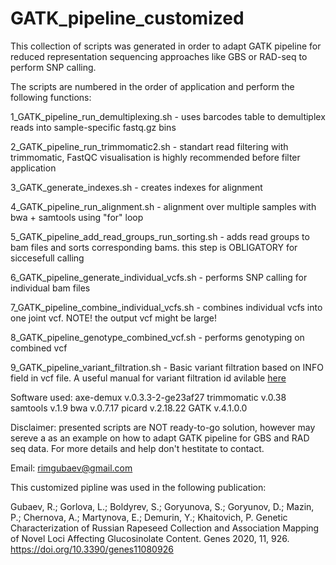 # GATK_pipeline_customized

This collection of scripts was generated in order to adapt GATK pipeline for reduced representation sequencing approaches like GBS or RAD-seq to perform SNP calling.

The scripts are numbered in the order of application and perform the following functions:

1_GATK_pipeline_run_demultiplexing.sh - uses barcodes table to demultiplex reads into sample-specific fastq.gz bins

2_GATK_pipeline_run_trimmomatic2.sh - standart read filtering with trimmomatic, FastQC visualisation is highly recommended before filter application

3_GATK_generate_indexes.sh - creates indexes for alignment

4_GATK_pipeline_run_alignment.sh - alignment over multiple samples with bwa + samtools using "for" loop

5_GATK_pipeline_add_read_groups_run_sorting.sh - adds read groups to bam files and sorts corresponding bams. this step is OBLIGATORY for siccesefull calling

6_GATK_pipeline_generate_individual_vcfs.sh - performs SNP calling for individual bam files

7_GATK_pipeline_combine_individual_vcfs.sh - combines individual vcfs into one joint vcf. NOTE! the output vcf might be large!

8_GATK_pipeline_genotype_combined_vcf.sh - performs genotyping on combined vcf

9_GATK_pipeline_variant_filtration.sh - Basic variant filtration based on INFO field in vcf file. A useful manual for variant filtration id avilable [here](https://gatk.broadinstitute.org/hc/en-us/articles/360035890471-Hard-filtering-germline-short-variants)

Software used:
axe-demux v.0.3.3-2-ge23af27
trimmomatic v.0.38
samtools v.1.9
bwa v.0.7.17
picard v.2.18.22
GATK v.4.1.0.0


Disclaimer: presented scripts are NOT ready-to-go solution, however may sereve a as an example on how to adapt GATK pipeline for GBS and RAD seq data. For more details and help don't hestitate to contact.

Email: rimgubaev@gmail.com

This customized pipline was used in the following publication:

Gubaev, R.; Gorlova, L.; Boldyrev, S.; Goryunova, S.; Goryunov, D.; Mazin, P.; Chernova, A.; Martynova, E.; Demurin, Y.; Khaitovich, P. Genetic Characterization of Russian Rapeseed Collection and Association Mapping of Novel Loci Affecting Glucosinolate Content. Genes 2020, 11, 926. https://doi.org/10.3390/genes11080926 
